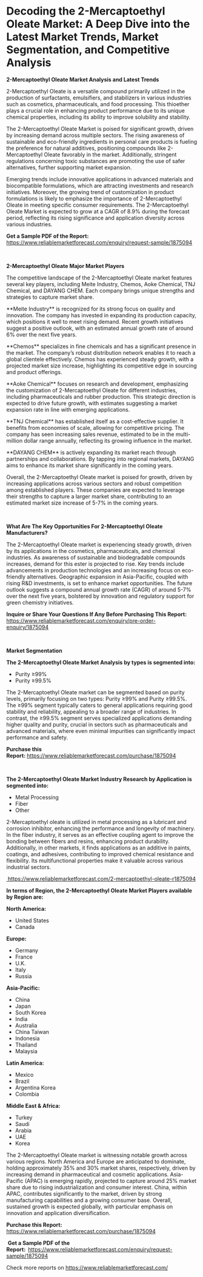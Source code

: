<p><h1>Decoding the 2-Mercaptoethyl Oleate Market: A Deep Dive into the Latest Market Trends, Market Segmentation, and Competitive Analysis</h1></p><p><strong>2-Mercaptoethyl Oleate Market Analysis and Latest Trends</strong></p>
<p><p>2-Mercaptoethyl Oleate is a versatile compound primarily utilized in the production of surfactants, emulsifiers, and stabilizers in various industries such as cosmetics, pharmaceuticals, and food processing. This thioether plays a crucial role in enhancing product performance due to its unique chemical properties, including its ability to improve solubility and stability.</p><p>The 2-Mercaptoethyl Oleate Market is poised for significant growth, driven by increasing demand across multiple sectors. The rising awareness of sustainable and eco-friendly ingredients in personal care products is fueling the preference for natural additives, positioning compounds like 2-Mercaptoethyl Oleate favorably in the market. Additionally, stringent regulations concerning toxic substances are promoting the use of safer alternatives, further supporting market expansion.</p><p>Emerging trends include innovative applications in advanced materials and biocompatible formulations, which are attracting investments and research initiatives. Moreover, the growing trend of customization in product formulations is likely to emphasize the importance of 2-Mercaptoethyl Oleate in meeting specific consumer requirements. The 2-Mercaptoethyl Oleate Market is expected to grow at a CAGR of 8.9% during the forecast period, reflecting its rising significance and application diversity across various industries.</p></p>
<p><strong>Get a Sample PDF of the Report:&nbsp;</strong> <a href="https://www.reliablemarketforecast.com/enquiry/request-sample/1875094?utm_campaign=3029&utm_medium=2&utm_source=Github&utm_content=ia&utm_term=03042025&utm_id=2-mercaptoethyl-oleate">https://www.reliablemarketforecast.com/enquiry/request-sample/1875094</a></p>
<p>&nbsp;</p>
<p><strong>2-Mercaptoethyl Oleate Major Market Players</strong></p>
<p><p>The competitive landscape of the 2-Mercaptoethyl Oleate market features several key players, including Meite Industry, Chemos, Aoke Chemical, TNJ Chemical, and DAYANG CHEM. Each company brings unique strengths and strategies to capture market share.</p><p>**Meite Industry** is recognized for its strong focus on quality and innovation. The company has invested in expanding its production capacity, which positions it well to meet rising demand. Recent growth initiatives suggest a positive outlook, with an estimated annual growth rate of around 6% over the next five years.</p><p>**Chemos** specializes in fine chemicals and has a significant presence in the market. The company’s robust distribution network enables it to reach a global clientele effectively. Chemos has experienced steady growth, with a projected market size increase, highlighting its competitive edge in sourcing and product offerings.</p><p>**Aoke Chemical** focuses on research and development, emphasizing the customization of 2-Mercaptoethyl Oleate for different industries, including pharmaceuticals and rubber production. This strategic direction is expected to drive future growth, with estimates suggesting a market expansion rate in line with emerging applications.</p><p>**TNJ Chemical** has established itself as a cost-effective supplier. It benefits from economies of scale, allowing for competitive pricing. The company has seen increasing sales revenue, estimated to be in the multi-million dollar range annually, reflecting its growing influence in the market.</p><p>**DAYANG CHEM** is actively expanding its market reach through partnerships and collaborations. By tapping into regional markets, DAYANG aims to enhance its market share significantly in the coming years.</p><p>Overall, the 2-Mercaptoethyl Oleate market is poised for growth, driven by increasing applications across various sectors and robust competition among established players. These companies are expected to leverage their strengths to capture a larger market share, contributing to an estimated market size increase of 5-7% in the coming years.</p></p>
<p>&nbsp;</p>
<p><strong>What Are The Key Opportunities For 2-Mercaptoethyl Oleate Manufacturers?</strong></p>
<p><p>The 2-Mercaptoethyl Oleate market is experiencing steady growth, driven by its applications in the cosmetics, pharmaceuticals, and chemical industries. As awareness of sustainable and biodegradable compounds increases, demand for this ester is projected to rise. Key trends include advancements in production technologies and an increasing focus on eco-friendly alternatives. Geographic expansion in Asia-Pacific, coupled with rising R&D investments, is set to enhance market opportunities. The future outlook suggests a compound annual growth rate (CAGR) of around 5-7% over the next five years, bolstered by innovation and regulatory support for green chemistry initiatives.</p></p>
<p><strong>Inquire or Share Your Questions If Any Before Purchasing This Report:</strong> <a href="https://www.reliablemarketforecast.com/enquiry/pre-order-enquiry/1875094?utm_campaign=3029&utm_medium=2&utm_source=Github&utm_content=ia&utm_term=03042025&utm_id=2-mercaptoethyl-oleate">https://www.reliablemarketforecast.com/enquiry/pre-order-enquiry/1875094</a></p>
<p>&nbsp;</p>
<p><strong>Market Segmentation</strong></p>
<p><strong>The 2-Mercaptoethyl Oleate Market Analysis by types is segmented into:</strong></p>
<p><ul><li>Purity ≥99%</li><li>Purity ≥99.5%</li></ul></p>
<p><p>The 2-Mercaptoethyl Oleate market can be segmented based on purity levels, primarily focusing on two types: Purity ≥99% and Purity ≥99.5%. The ≥99% segment typically caters to general applications requiring good stability and reliability, appealing to a broader range of industries. In contrast, the ≥99.5% segment serves specialized applications demanding higher quality and purity, crucial in sectors such as pharmaceuticals and advanced materials, where even minimal impurities can significantly impact performance and safety.</p></p>
<p><strong>Purchase this Report:&nbsp;</strong><a href="https://www.reliablemarketforecast.com/purchase/1875094?utm_campaign=3029&utm_medium=2&utm_source=Github&utm_content=ia&utm_term=03042025&utm_id=2-mercaptoethyl-oleate">https://www.reliablemarketforecast.com/purchase/1875094</a></p>
<p>&nbsp;</p>
<p><strong>The 2-Mercaptoethyl Oleate Market Industry Research by Application is segmented into:</strong></p>
<p><ul><li>Metal Processing</li><li>Fiber</li><li>Other</li></ul></p>
<p><p>2-Mercaptoethyl oleate is utilized in metal processing as a lubricant and corrosion inhibitor, enhancing the performance and longevity of machinery. In the fiber industry, it serves as an effective coupling agent to improve the bonding between fibers and resins, enhancing product durability. Additionally, in other markets, it finds applications as an additive in paints, coatings, and adhesives, contributing to improved chemical resistance and flexibility. Its multifunctional properties make it valuable across various industrial sectors.</p></p>
<p><a href="https://www.reliablemarketforecast.com/2-mercaptoethyl-oleate-r1875094?utm_campaign=3029&utm_medium=2&utm_source=Github&utm_content=ia&utm_term=03042025&utm_id=2-mercaptoethyl-oleate">&nbsp;https://www.reliablemarketforecast.com/2-mercaptoethyl-oleate-r1875094</a></p>
<p><strong>In terms of Region, the 2-Mercaptoethyl Oleate Market Players available by Region are:</strong></p>
<p>
    <p> <strong> North America: </strong>
        <ul>
            <li>United States</li>
            <li>Canada</li>
        </ul>
        </p> 
    <p> <strong> Europe: </strong>
        <ul>
            <li>Germany</li>
            <li>France</li>
            <li>U.K.</li>
            <li>Italy</li>
            <li>Russia</li>
        </ul>
        </p> 
    <p> <strong> Asia-Pacific: </strong>
        <ul>
            <li>China</li>
            <li>Japan</li>
            <li>South Korea</li>
            <li>India</li>
            <li>Australia</li>
            <li>China Taiwan</li>
            <li>Indonesia</li>
            <li>Thailand</li>
            <li>Malaysia</li>
        </ul>
        </p> 
    <p> <strong> Latin America: </strong>
        <ul>
            <li>Mexico</li>
            <li>Brazil</li>
            <li>Argentina Korea</li>
            <li>Colombia</li>
        </ul>
        </p> 
    <p> <strong> Middle East & Africa: </strong>
        <ul>
            <li>Turkey</li>
            <li>Saudi</li>
            <li>Arabia</li>
            <li>UAE</li>
            <li>Korea</li>
        </ul>
    </p>
    </p>
<p><p>The 2-Mercaptoethyl Oleate market is witnessing notable growth across various regions. North America and Europe are anticipated to dominate, holding approximately 35% and 30% market shares, respectively, driven by increasing demand in pharmaceutical and cosmetic applications. Asia-Pacific (APAC) is emerging rapidly, projected to capture around 25% market share due to rising industrialization and consumer interest. China, within APAC, contributes significantly to the market, driven by strong manufacturing capabilities and a growing consumer base. Overall, sustained growth is expected globally, with particular emphasis on innovation and application diversification.</p></p>
<p><strong>Purchase this Report: </strong><a href="https://www.reliablemarketforecast.com/purchase/1875094?utm_campaign=3029&utm_medium=2&utm_source=Github&utm_content=ia&utm_term=03042025&utm_id=2-mercaptoethyl-oleate">https://www.reliablemarketforecast.com/purchase/1875094</a></p>
<p>&nbsp;<strong>Get a Sample PDF of the Report:&nbsp;&nbsp;</strong><a href="https://www.reliablemarketforecast.com/enquiry/request-sample/1875094?utm_campaign=3029&utm_medium=2&utm_source=Github&utm_content=ia&utm_term=03042025&utm_id=2-mercaptoethyl-oleate">https://www.reliablemarketforecast.com/enquiry/request-sample/1875094</a></p>
<p><strong></strong></p>
<p>Check more reports on <a href="https://www.reliablemarketforecast.com/?utm_campaign=3029&utm_medium=2&utm_source=Github&utm_content=ia&utm_term=03042025&utm_id=2-mercaptoethyl-oleate">https://www.reliablemarketforecast.com/</a></p>
